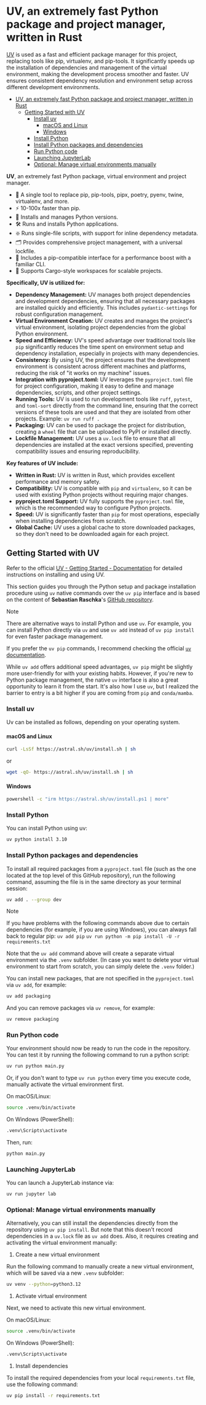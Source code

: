 # UV, an extremely fast Python package and project manager, written in Rust

[UV](https://docs.astral.sh/uv/) is used as a fast and efficient package manager for this project, replacing tools like pip, virtualenv, and pip-tools. It significantly speeds up the installation of dependencies and management of the virtual environment, making the development process smoother and faster. UV ensures consistent dependency resolution and environment setup across different development environments.

- [UV, an extremely fast Python package and project manager, written in Rust](#uv-an-extremely-fast-python-package-and-project-manager-written-in-rust)
  - [Getting Started with UV](#getting-started-with-uv)
    - [Install uv](#install-uv)
      - [macOS and Linux](#macos-and-linux)
      - [Windows](#windows)
    - [Install Python](#install-python)
    - [Install Python packages and dependencies](#install-python-packages-and-dependencies)
    - [Run Python code](#run-python-code)
    - [Launching JupyterLab](#launching-jupyterlab)
    - [Optional: Manage virtual environments manually](#optional-manage-virtual-environments-manually)

**UV**, an extremely fast Python package, virtual environment and project manager.

- 🚀 A single tool to replace pip, pip-tools, pipx, poetry, pyenv, twine, virtualenv, and more.
- ⚡️ 10-100x faster than pip.
- 🐍 Installs and manages Python versions.
- 🛠️ Runs and installs Python applications.
- ❇️ Runs single-file scripts, with support for inline dependency metadata.
- 🗂️ Provides comprehensive project management, with a universal lockfile.
- 🔩 Includes a pip-compatible interface for a performance boost with a familiar CLI.
- 🏢 Supports Cargo-style workspaces for scalable projects.

**Specifically, UV is utilized for:**

- **Dependency Management:** UV manages both project dependencies and development dependencies, ensuring that all necessary packages are installed quickly and efficiently. This includes `pydantic-settings` for robust configuration management.
- **Virtual Environment Creation:** UV creates and manages the project's virtual environment, isolating project dependencies from the global Python environment.
- **Speed and Efficiency:** UV's speed advantage over traditional tools like `pip` significantly reduces the time spent on environment setup and dependency installation, especially in projects with many dependencies.
- **Consistency:** By using UV, the project ensures that the development environment is consistent across different machines and platforms, reducing the risk of "it works on my machine" issues.
- **Integration with pyproject.toml:** UV leverages the `pyproject.toml` file for project configuration, making it easy to define and manage dependencies, scripts, and other project settings.
- **Running Tools:** UV is used to run development tools like `ruff`, `pytest`, and `toml-sort` directly from the command line, ensuring that the correct versions of these tools are used and that they are isolated from other projects. Example: `uv run ruff .`
- **Packaging:** UV can be used to package the project for distribution, creating a `wheel` file that can be uploaded to PyPI or installed directly.
- **Lockfile Management:** UV uses a `uv.lock` file to ensure that all dependencies are installed at the exact versions specified, preventing compatibility issues and ensuring reproducibility.

**Key features of UV include:**

- **Written in Rust:** UV is written in Rust, which provides excellent performance and memory safety.
- **Compatibility:** UV is compatible with `pip` and `virtualenv`, so it can be used with existing Python projects without requiring major changes.
- **pyproject.toml Support:** UV fully supports the `pyproject.toml` file, which is the recommended way to configure Python projects.
- **Speed:** UV is significantly faster than `pip` for most operations, especially when installing dependencies from scratch.
- **Global Cache:** UV uses a global cache to store downloaded packages, so they don't need to be downloaded again for each project.

## Getting Started with UV

Refer to the official [UV - Getting Started - Documentation](https://docs.astral.sh/uv/getting-started/) for detailed instructions on installing and using UV.

This section guides you through the Python setup and package installation procedure using `uv` native commands over the `uv pip` interface and is based on the content of **Sebastian Raschka**'s [GitHub repository](https://github.com/rasbt/LLMs-from-scratch/tree/main).

> [!NOTE]
> There are alternative ways to install Python and use `uv`. For example, you can install Python directly via `uv` and use `uv add` instead of `uv pip install` for even faster package management.
>
> If you prefer the `uv pip` commands, I recommend checking the official [`uv` documentation](https://docs.astral.sh/uv/).
>
> While `uv add` offers additional speed advantages, `uv pip` might be slightly more user-friendly for with your existing habits. However, if you're new to Python package management, the native `uv` interface is also a great opportunity to learn it from the start. It's also how I use `uv`, but I realized the barrier to entry is a bit higher if you are coming from `pip` and `conda/mamba`.

### Install uv

Uv can be installed as follows, depending on your operating system.

#### macOS and Linux

```bash
curl -LsSf https://astral.sh/uv/install.sh | sh
```

or

```bash
wget -qO- https://astral.sh/uv/install.sh | sh
```

#### Windows

```bash
powershell -c "irm https://astral.sh/uv/install.ps1 | more"
```

### Install Python

You can install Python using uv:

```bash
uv python install 3.10
```

### Install Python packages and dependencies

To install all required packages from a `pyproject.toml` file (such as the one located at the top level of this GitHub repository), run the following command, assuming the file is in the same directory as your terminal session:

```bash
uv add . --group dev
```

> [!NOTE]
> If you have problems with the following commands above due to certain dependencies (for example, if you are using Windows), you can always fall back to regular pip:
> `uv add pip`
> `uv run python -m pip install -U -r requirements.txt`

Note that the `uv add` command above will create a separate virtual environment via the `.venv` subfolder. (In case you want to delete your virtual environment to start from scratch, you can simply delete the `.venv` folder.)

You can install new packages, that are not specified in the `pyproject.toml` via `uv add`, for example:

```bash
uv add packaging
```

And you can remove packages via `uv remove`, for example:

```bash
uv remove packaging
```

### Run Python code

Your environment should now be ready to run the code in the repository. You can test it by running the following command to run a python script:

```bash
uv run python main.py
```

Or, if you don't want to type `uv run python` every time you execute code, manually activate the virtual environment first.

On macOS/Linux:

```bash
source .venv/bin/activate
```

On Windows (PowerShell):

```bash
.venv\Scripts\activate
```

Then, run:

```bash
python main.py
```

### Launching JupyterLab

You can launch a JupyterLab instance via:

```bash
uv run jupyter lab
```

### Optional: Manage virtual environments manually

Alternatively, you can still install the dependencies directly from the repository using `uv pip install`. But note that this doesn't record dependencies in a `uv.lock` file as `uv add` does. Also, it requires creating and activating the virtual environment manually:

1. Create a new virtual environment

Run the following command to manually create a new virtual environment, which will be saved via a new `.venv` subfolder:

```bash
uv venv --python=python3.12
```

1. Activate virtual environment

Next, we need to activate this new virtual environment.

On macOS/Linux:

```bash
source .venv/bin/activate
```

On Windows (PowerShell):

```bash
.venv\Scripts\activate
```

1. Install dependencies

To install the required dependencies from your local `requirements.txt` file, use the following command:

```bash
uv pip install -r requirements.txt
```
